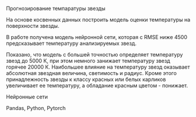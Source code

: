 Прогнозирование темпаратуры звезды

На основе косвенных данных построить модель оценки температуры на поверхности звезды.

В работе получена модель нейронной сети, которая с RMSE ниже 4500 предсказывает температуру анализируемых звезд. 

Показано, что модель с большей точностью определяет температуру звезд до 5000 К, при этом немного занижает 
температуру звезд горячее 20000 К. Наибольшее влияние на температуру звезд оказывает абсолютная звездная величина, 
светимость и радиус. Кроме этого принадлежность звезды к классу красных или белых карликов увеличивает ее температуру, 
а обладание красным цветом - понижает.

Нейронные сети

Pandas, Python, Pytorch